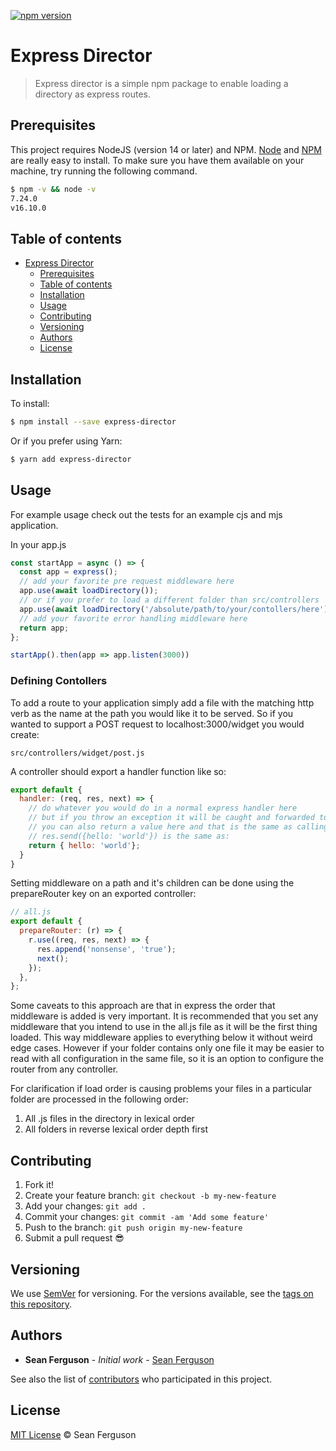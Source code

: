 [![npm version](https://www.npmjs.com/package/express-director)](https://www.npmjs.com/package/express-director)

# Express Director

> Express director is a simple npm package to enable loading a directory as express routes.

## Prerequisites

This project requires NodeJS (version 14 or later) and NPM.
[Node](http://nodejs.org/) and [NPM](https://npmjs.org/) are really easy to install.
To make sure you have them available on your machine,
try running the following command.

```sh
$ npm -v && node -v
7.24.0
v16.10.0
```

## Table of contents

- [Express Director](#express-director)
  - [Prerequisites](#prerequisites)
  - [Table of contents](#table-of-contents)
  - [Installation](#installation)
  - [Usage](#usage)
  - [Contributing](#contributing)
  - [Versioning](#versioning)
  - [Authors](#authors)
  - [License](#license)

## Installation

To install:

```sh
$ npm install --save express-director
```

Or if you prefer using Yarn:

```sh
$ yarn add express-director
```

## Usage

For example usage check out the tests for an example cjs and mjs application.

In your app.js

```js
const startApp = async () => {
  const app = express();
  // add your favorite pre request middleware here
  app.use(await loadDirectory());
  // or if you prefer to load a different folder than src/controllers
  app.use(await loadDirectory('/absolute/path/to/your/contollers/here'));
  // add your favorite error handling middleware here
  return app;
};

startApp().then(app => app.listen(3000))
```

### Defining Contollers

To add a route to your application simply add a file with the matching http verb as the name at the path you would like it to be served. So if you wanted to support a POST request to localhost:3000/widget you would create:

```
src/controllers/widget/post.js
```

A controller should export a handler function like so:

```js
export default {
  handler: (req, res, next) => {
    // do whatever you would do in a normal express handler here
    // but if you throw an exception it will be caught and forwarded to any error middleware you have defined
    // you can also return a value here and that is the same as calling res.send with it
    // res.send({hello: 'world'}) is the same as:
    return { hello: 'world'};
  }
}
```

Setting middleware on a path and it's children can be done using the prepareRouter key on an exported controller:

```js
// all.js
export default {
  prepareRouter: (r) => {
    r.use((req, res, next) => {
      res.append('nonsense', 'true');
      next();
    });
  },
};
```

Some caveats to this approach are that in express the order that middleware is added is very important. It is recommended that you set any middleware that you intend to use in the all.js file as it will be the first thing loaded. This way middleware applies to everything below it without weird edge cases. However if your folder contains only one file it may be easier to read with all configuration in the same file, so it is an option to configure the router from any controller.

For clarification if load order is causing problems your files in a particular folder are processed in the following order:

1. All .js files in the directory in lexical order
2. All folders in reverse lexical order depth first


## Contributing

1.  Fork it!
2.  Create your feature branch: `git checkout -b my-new-feature`
3.  Add your changes: `git add .`
4.  Commit your changes: `git commit -am 'Add some feature'`
5.  Push to the branch: `git push origin my-new-feature`
6.  Submit a pull request :sunglasses:

## Versioning

We use [SemVer](http://semver.org/) for versioning. For the versions available, see the [tags on this repository](https://github.com/your/project/tags).

## Authors

* **Sean Ferguson** - *Initial work* - [Sean Ferguson](https://github.com/FergusonSean)

See also the list of [contributors](https://github.com/FergusonSean/express-director/contributors) who participated in this project.

## License

[MIT License](https://andreasonny.mit-license.org/2019) © Sean Ferguson
